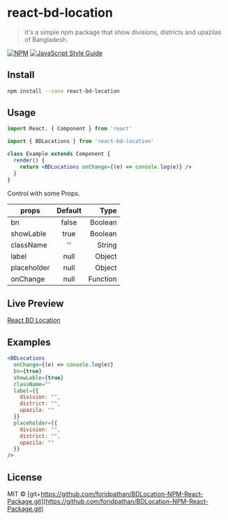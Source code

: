 # react-bd-location

> It&#x27;s a simple npm package that show divisions, districts and upazilas of Bangladesh.

[![NPM](https://img.shields.io/npm/v/react-bd-location.svg)](https://www.npmjs.com/package/react-bd-location) [![JavaScript Style Guide](https://img.shields.io/badge/code_style-standard-brightgreen.svg)](https://standardjs.com)

## Install

```bash
npm install --save react-bd-location
```

## Usage

```jsx
import React, { Component } from 'react'

import { BDLocations } from 'react-bd-location'

class Example extends Component {
  render() {
    return <BDLocations onChange={(e) => console.log(e)} />
  }
}
```
Control with some Props.

| props        | Default       | Type  |
| -------------|:-------------:|-------:|
| bn           | false         |Boolean |
| showLable    | true          |Boolean |
| className    | ''            |String  |
| label        | null          |Object  |
| placeholder  | null          |Object  |
| onChange     | null          |Function|

## Live Preview
[React BD Location](https://react-bd-location.vercel.app/)

## Examples
```jsx
<BDLocations
  onChange={(e) => console.log(e)}
  bn={true}
  showLable={true}
  className=""
  label={{
    division: "",
    district: "",
    upazila: ""
  }}
  placeholder={{
    division: "",
    district: "",
    upazila: ""
  }}
/>
```

## License

MIT © [git+https://github.com/foridpathan/BDLocation-NPM-React-Package.git](https://github.com/foridpathan/BDLocation-NPM-React-Package.git)
